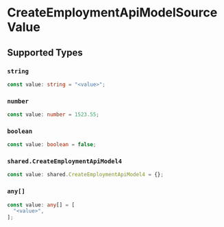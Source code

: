 # CreateEmploymentApiModelSourceValue


## Supported Types

### `string`

```typescript
const value: string = "<value>";
```

### `number`

```typescript
const value: number = 1523.55;
```

### `boolean`

```typescript
const value: boolean = false;
```

### `shared.CreateEmploymentApiModel4`

```typescript
const value: shared.CreateEmploymentApiModel4 = {};
```

### `any[]`

```typescript
const value: any[] = [
  "<value>",
];
```

